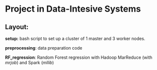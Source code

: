 # Project in Data-Intesive Systems

## Layout:

**setup:** bash script to set up a cluster of 1 master and 3 worker nodes.

**preprocessing**: data preparation code

**RF_regression**: Random Forest regression with Hadoop MarReduce (with *mrjob*) and Spark (*mllib*)

